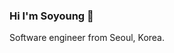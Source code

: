 ### Hi I'm Soyoung 👋
Software engineer from Seoul, Korea.

<!-- ![Soiiii's GitHub stats](https://github-readme-stats.vercel.app/api?username=Soiiii&show_icons=true&theme=radical) -->
<!--
**Soiiii/Soiiii** is a ✨ _special_ ✨ repository because its `README.md` (this file) appears on your GitHub profile.

Here are some ideas to get you started:

- 🔭 I’m currently working on ...
- 🌱 I’m currently learning ...
- 👯 I’m looking to collaborate on ...
- 🤔 I’m looking for help with ...
- 💬 Ask me about ...
- 📫 How to reach me: ...
- 😄 Pronouns: ...
- ⚡ Fun fact: ...
-->
